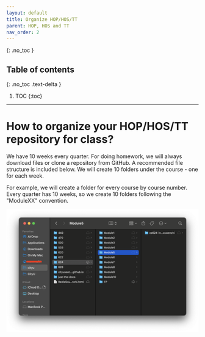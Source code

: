 ```yaml
---
layout: default
title: Organize HOP/HOS/TT
parent: HOP, HOS and TT
nav_order: 2
---
```



{: .no_toc }

## Table of contents
{: .no_toc .text-delta }

1. TOC
{:toc}

---

# How to organize your HOP/HOS/TT repository for class?

We have 10 weeks every quarter. For doing homework, we will always download files or clone a repository from GitHub. A recommended file structure is included below. We will create 10 folders under the course - one for each week.

For example, we will create a folder for every course by course number. Every quarter has 10 weeks, so we create 10 folders following the "ModuleXX" convention.

![HOP and HOS organized sturcture](/assets/images/hoporhos/organization/hops_organized_sturcture.png)
